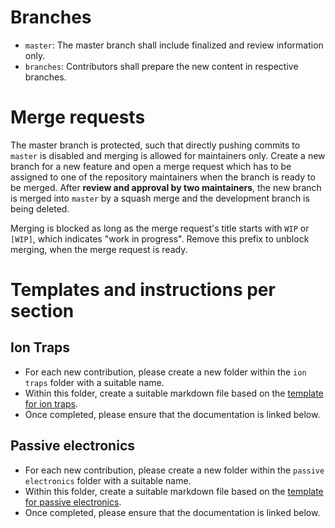 # Branches
* `master`:
The master branch shall include finalized and review information only.
* `branches`:
Contributors shall prepare the new content in respective branches.

# Merge requests
The master branch is protected, such that directly pushing commits to `master` is disabled and merging is allowed for maintainers only. Create a new branch for a new feature and open a merge request which has to be assigned to one of the repository maintainers when the branch is ready to be merged. After **review and approval by two maintainers**, the new branch is merged into `master` by a squash merge and the development branch is being deleted.

Merging is blocked as long as the merge request's title starts with `WIP` or `[WIP]`, which indicates "work in progress". Remove this prefix to  unblock merging, when the merge request is ready.

# Templates and instructions per section

## Ion Traps

* For each new contribution, please create a new folder within the `ion traps` folder with a suitable name.
* Within this folder, create a suitable markdown file based on the [template for ion traps](ion_traps/template_ion_trap_description.md).
* Once completed, please ensure that the documentation is linked below.

## Passive electronics

* For each new contribution, please create a new folder within the `passive electronics` folder with a suitable name.
* Within this folder, create a suitable markdown file based on the [template for passive electronics](passive_electronics/template_passive_electronics_description.md).
* Once completed, please ensure that the documentation is linked below.
